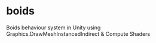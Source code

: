 # boids
Boids behaviour system in Unity using Graphics.DrawMeshInstancedIndirect &amp; Compute Shaders
